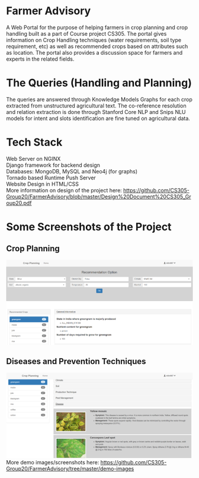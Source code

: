 # Farmer Advisory
A  Web Portal for the purpose of helping farmers in crop planning and crop handling built as a part of Course project CS305.
The portal gives information on Crop Handling techniques (water requirements, soil type requirement, etc) as well as recommended crops based on attributes such as location. The portal also provides a discussion space for farmers and experts in the related fields.
# The Queries (Handling and Planning)
The queries are answered through Knowledge Models Graphs for each crop extracted from unstructured agricultural text. The co-reference resolution and relation extraction is done through Stanford Core NLP and Snips NLU models for intent and slots identification are fine tuned on agricultural data.
# Tech Stack
Web Server on NGINX <br>
Django framework for backend design <br>
Databases: MongoDB, MySQL and Neo4j (for graphs) <br>
Tornado based Runtime Push Server <br>
Website Design in HTML/CSS <br>
More information on design of the project here: https://github.com/CS305-Group20/FarmerAdvisory/blob/master/Design%20Document%20CS305_Group20.pdf
# Some Screenshots of the Project
## Crop Planning
![](demo-images/CropRecommendation.png)

## Diseases and Prevention Techniques
![](demo-images/Disease.png)
More demo images/screenshots here: https://github.com/CS305-Group20/FarmerAdvisory/tree/master/demo-images
